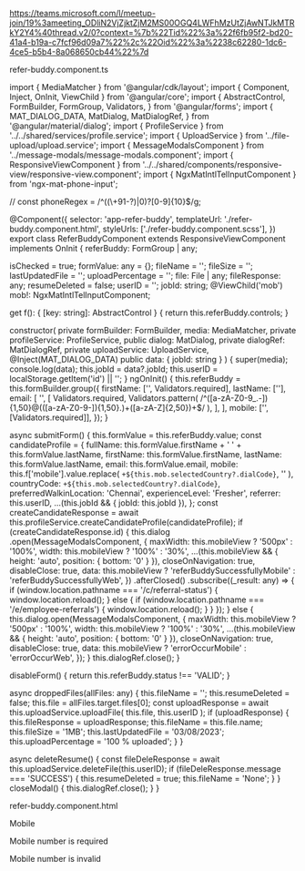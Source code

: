 https://teams.microsoft.com/l/meetup-join/19%3ameeting_ODliN2VjZjktZjM2MS00OGQ4LWFhMzUtZjAwNTJkMTRkY2Y4%40thread.v2/0?context=%7b%22Tid%22%3a%22f6fb95f2-bd20-41a4-b19a-c7fcf96d09a7%22%2c%22Oid%22%3a%2238c62280-1dc6-4ce5-b5b4-8a068650cb44%22%7d

refer-buddy.component.ts

import { MediaMatcher } from '@angular/cdk/layout';
import { Component, Inject, OnInit, ViewChild } from '@angular/core';
import {
  AbstractControl,
  FormBuilder,
  FormGroup,
  Validators,
} from '@angular/forms';
import {
  MAT_DIALOG_DATA,
  MatDialog,
  MatDialogRef,
} from '@angular/material/dialog';
import { ProfileService } from '../../shared/services/profile.service';
import { UploadService } from '../file-upload/upload.service';
import { MessageModalsComponent } from '../message-modals/message-modals.component';
import { ResponsiveViewComponent } from '../../shared/components/responsive-view/responsive-view.component';
import { NgxMatIntlTelInputComponent } from 'ngx-mat-phone-input';

// const phoneRegex = /^((\\+91-?)|0)?[0-9]{10}$/g;

@Component({
  selector: 'app-refer-buddy',
  templateUrl: './refer-buddy.component.html',
  styleUrls: ['./refer-buddy.component.scss'],
})
export class ReferBuddyComponent
  extends ResponsiveViewComponent
  implements OnInit
{
  referBuddy: FormGroup | any;

  isChecked = true;
  formValue: any = {};
  fileName = '';
  fileSize = '';
  lastUpdatedFile = '';
  uploadPercentage = '';
  file: File | any;
  fileResponse: any;
  resumeDeleted = false;
  userID = '';
  jobId: string;
  @ViewChild('mob')
  mob!: NgxMatIntlTelInputComponent;

  get f(): { [key: string]: AbstractControl } {
    return this.referBuddy.controls;
  }

  constructor(
    private formBuilder: FormBuilder,
    media: MediaMatcher,
    private profileService: ProfileService,
    public dialog: MatDialog,
    private dialogRef: MatDialogRef<ReferBuddyComponent>,
    private uploadService: UploadService,
    @Inject(MAT_DIALOG_DATA) public data: { jobId: string }
  ) {
    super(media);
    console.log(data);
    this.jobId = data?.jobId;
    this.userID = localStorage.getItem('id') || '';
  }
  ngOnInit() {
    this.referBuddy = this.formBuilder.group({
      firstName: ['', Validators.required],
      lastName: [''],
      email: [
        '',
        [
          Validators.required,
          Validators.pattern(
            /^([a-zA-Z0-9_.-]){1,50}@(([a-zA-Z0-9-]){1,50}\.)+([a-zA-Z]{2,50})+$/
          ),
        ],
      ],
      mobile: ['', [Validators.required]],
    });
  }

  async submitForm() {
    this.formValue = this.referBuddy.value;
    const candidateProfile = {
      fullName: this.formValue.firstName + ' ' + this.formValue.lastName,
      firstName: this.formValue.firstName,
      lastName: this.formValue.lastName,
      email: this.formValue.email,
      mobile: this.f['mobile'].value.replace(
        `+${this.mob.selectedCountry?.dialCode}`,
        ''
      ),
      countryCode: `+${this.mob.selectedCountry?.dialCode}`,
      preferredWalkinLocation: 'Chennai',
      experienceLevel: 'Fresher',
      referrer: this.userID,
      ...(this.jobId && { jobId: this.jobId }),
    };
    const createCandidateResponse =
      await this.profileService.createCandidateProfile(candidateProfile);
    if (createCandidateResponse.id) {
      this.dialog
        .open(MessageModalsComponent, {
          maxWidth: this.mobileView ? '500px' : '100%',
          width: this.mobileView ? '100%' : '30%',
          ...(this.mobileView && { height: 'auto', position: { bottom: '0' } }),
          closeOnNavigation: true,
          disableClose: true,
          data: this.mobileView
            ? 'referBuddySuccessfullyMobile'
            : 'referBuddySuccessfullyWeb',
        })
        .afterClosed()
        .subscribe((_result: any) => {
          if (window.location.pathname === '/c/referral-status') {
            window.location.reload();
          } else {
            if (window.location.pathname === '/e/employee-referrals') {
              window.location.reload();
            }
          }
        });
    } else {
      this.dialog.open(MessageModalsComponent, {
        maxWidth: this.mobileView ? '500px' : '100%',
        width: this.mobileView ? '100%' : '30%',
        ...(this.mobileView && { height: 'auto', position: { bottom: '0' } }),
        closeOnNavigation: true,
        disableClose: true,
        data: this.mobileView ? 'errorOccurMobile' : 'errorOccurWeb',
      });
    }
    this.dialogRef.close();
  }

  disableForm() {
    return this.referBuddy.status !== 'VALID';
  }

  async droppedFiles(allFiles: any) {
    this.fileName = '';
    this.resumeDeleted = false;
    this.file = allFiles.target.files[0];
    const uploadResponse = await this.uploadService.uploadFile(
      this.file,
      this.userID
    );
    if (uploadResponse) {
      this.fileResponse = uploadResponse;
      this.fileName = this.file.name;
      this.fileSize = '1MB';
      this.lastUpdatedFile = '03/08/2023';
      this.uploadPercentage = '100 % uploaded';
    }
  }

  async deleteResume() {
    const fileDeleResponse = await this.uploadService.deleteFile(this.userID);
    if (fileDeleResponse.message === 'SUCCESS') {
      this.resumeDeleted = true;
      this.fileName = 'None';
    }
  }
  closeModal() {
    this.dialogRef.close();
  }
}


refer-buddy.component.html

 <div class="input-boxes form-inner col-sm-6">
          <label class="required" for="mob">Mobile</label>
          <ngx-mat-intl-tel-input
            #mob
            format="default"
            [enablePlaceholder]="true"
            inputPlaceholder="Enter mobile number"
            formControlName="mobile"
            [onlyCountries]="['us', 'ph', 'in', 'mx']"
            class="number-field position-relative"
          >
          </ngx-mat-intl-tel-input>
          <div
            *ngIf="f['mobile'].dirty && f['mobile'].touched && f['mobile']?.errors?.['required']"
            class="form-invalid"
          >
            <p>Mobile number is required</p>
          </div>
          <div
            *ngIf="f['mobile'].dirty && f['mobile']?.errors?.['validatePhoneNumber']"
            class="form-invalid"
          >
            <p>Mobile number is invalid</p>
          </div>
        </div>
